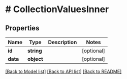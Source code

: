 # # CollectionValuesInner

## Properties

Name | Type | Description | Notes
------------ | ------------- | ------------- | -------------
**id** | **string** |  | [optional]
**data** | **object** |  | [optional]

[[Back to Model list]](../../README.md#models) [[Back to API list]](../../README.md#endpoints) [[Back to README]](../../README.md)
